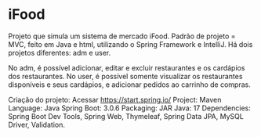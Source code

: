 # iFood
Projeto que simula um sistema de mercado iFood.
Padrão de projeto = MVC, feito em Java e html, utilizando o Spring Framework e IntelliJ.
Há dois projetos diferentes: adm e user.


No adm, é possível adicionar, editar e excluir restaurantes e os cardápios dos restaurantes.
No user, é possível somente visualizar os restaurantes disponíveis e seus cardápios, e adicionar pedidos ao carrinho de compras.

Criação do projeto:
Acessar https://start.spring.io/
Project: Maven
Language: Java
Spring Boot: 3.0.6
Packaging: JAR
Java: 17
Dependencies: Spring Boot Dev Tools, Spring Web, Thymeleaf, Spring Data JPA, MySQL Driver, Validation.
